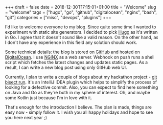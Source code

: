 +++ 
draft = false
date = 2018-12-30T17:15:01+01:00
title = "Welcome"
slug = "welcome" 
tags = ["hugo", "go", "github", "digitalocean", "nginx", "bash", "git"]
categories = ["misc", "devops", "plugins"]
+++

I'd like to welcome everyone to my blog. Since quite some time I wanted to experiment with static site generators. I decided to pick [Hugo](https://gohugo.io/) as it's written in Go. I agree that it doesn't sound like a valid reason. On the other hand, as I don't have any experience in this field any solution should work.

Some technical details: the blog is stored on [GitHub](https://github.com/artspb/blog) and hosted on [DigitalOcean](https://www.digitalocean.com/). I use [NGINX](https://www.nginx.com/) as a web server. Webhook on push runs a shell script which fetches the latest changes and updates static pages. As a result, I can write a new blog post using only GitHub web UI.

Currently, I plan to write a couple of blogs about my hackathon project - [git bisect run](https://plugins.jetbrains.com/plugin/10874-git-bisect-run). It's an IntelliJ IDEA plugin which helps to simplify the process of looking for a defective commit. Also, you can expect to find here something on Java and Go as they're both in my sphere of interest. Oh, and maybe some Kotlin just because I'm in love with it.

That's enough for the introduction I believe. The plan is made, things are easy now - simply follow it. I wish you all happy holidays and hope to see you here next year ;)